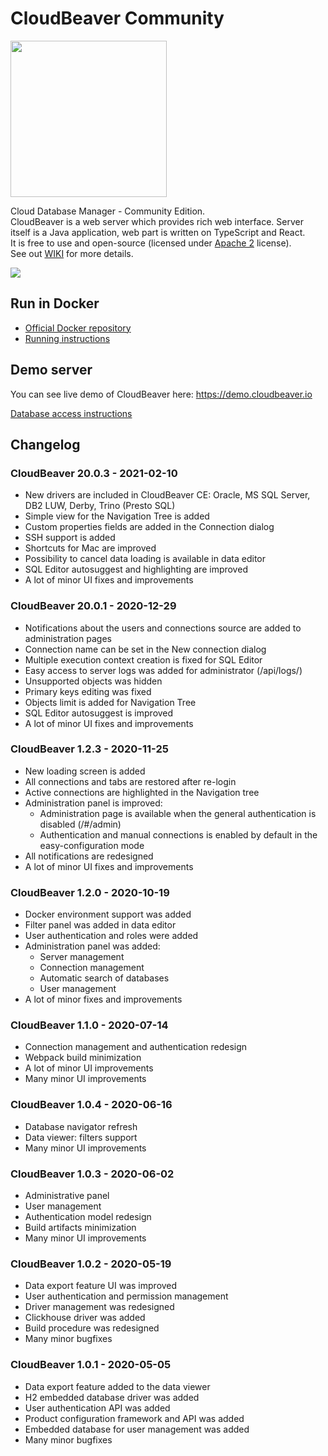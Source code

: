 # CloudBeaver Community

<img src="https://github.com/dbeaver/cloudbeaver/wiki/images/cloudbeaver-logo.png" width="250"/>

Cloud Database Manager - Community Edition.  
CloudBeaver is a web server which provides rich web interface. Server itself is a Java application, web part is written on TypeScript and React.  
It is free to use and open-source (licensed under [Apache 2](https://github.com/dbeaver/cloudbeaver/blob/devel/LICENSE) license).  
See out [WIKI](https://github.com/dbeaver/cloudbeaver/wiki) for more details.  

![](https://github.com/dbeaver/cloudbeaver/wiki/images/demo_screenshot_1.png)

## Run in Docker

- [Official Docker repository](https://hub.docker.com/r/dbeaver/cloudbeaver)
- [Running instructions](https://github.com/dbeaver/cloudbeaver/wiki/Run-Docker-Container)

## Demo server

You can see live demo of CloudBeaver here: https://demo.cloudbeaver.io  

[Database access instructions](https://github.com/dbeaver/cloudbeaver/wiki/Demo-Server)

## Changelog

### CloudBeaver 20.0.3 - 2021-02-10

- New drivers are included in CloudBeaver CE: Oracle, MS SQL Server, DB2 LUW, Derby, Trino (Presto SQL) 
- Simple view for the Navigation Tree is added
- Custom properties fields are added in the Connection dialog
- SSH support is added
- Shortcuts for Mac are improved
- Possibility to cancel data loading is available in data editor
- SQL Editor autosuggest and highlighting are improved
- A lot of minor UI fixes and improvements

### CloudBeaver 20.0.1 - 2020-12-29

- Notifications about the users and connections source are added to administration pages
- Connection name can be set in the New connection dialog
- Multiple execution context creation is fixed for SQL Editor
- Easy access to server logs was added for administrator (/api/logs/)
- Unsupported objects was hidden
- Primary keys editing was fixed
- Objects limit is added for Navigation Tree
- SQL Editor autosuggest is improved
- A lot of minor UI fixes and improvements

### CloudBeaver 1.2.3 - 2020-11-25

- New loading screen is added
- All connections and tabs are restored after re-login
- Active connections are highlighted in the Navigation tree
- Administration panel is improved:
    - Administration page is available when the general authentication is disabled (/#/admin)
    - Authentication and manual connections is enabled by default in the easy-configuration mode
- All notifications are redesigned
- A lot of minor UI fixes and improvements

### CloudBeaver 1.2.0 - 2020-10-19

- Docker environment support was added
- Filter panel was added in data editor
- User authentication and roles were added
- Administration panel was added:
    - Server management
    - Connection management
    - Automatic search of databases
    - User management
- A lot of minor fixes and improvements

### CloudBeaver 1.1.0 - 2020-07-14

- Connection management and authentication redesign
- Webpack build minimization
- A lot of minor UI improvements
- Many minor UI improvements

### CloudBeaver 1.0.4 - 2020-06-16

- Database navigator refresh
- Data viewer: filters support
- Many minor UI improvements

### CloudBeaver 1.0.3 - 2020-06-02

- Administrative panel
- User management
- Authentication model redesign
- Build artifacts minimization
- Many minor UI improvements

### CloudBeaver 1.0.2 - 2020-05-19

- Data export feature UI was improved
- User authentication and permission management
- Driver management was redesigned
- Clickhouse driver was added
- Build procedure was redesigned
- Many minor bugfixes

### CloudBeaver 1.0.1 - 2020-05-05

- Data export feature added to the data viewer
- H2 embedded database driver was added
- User authentication API was added
- Product configuration framework and API was added
- Embedded database for user management was added
- Many minor bugfixes
